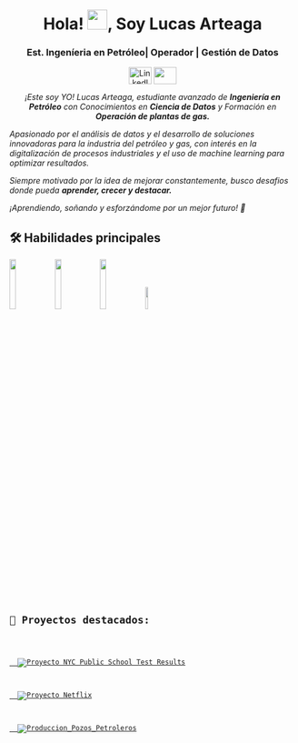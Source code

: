 <h1 align="center">Hola! <img src="https://media.giphy.com/media/hvRJCLFzcasrR4ia7z/giphy.gif" width="35">, Soy Lucas Arteaga</h1>

<h3 align="center">Est. Ingeníeria en Petróleo| Operador | Gestión de Datos</h3>
<p align="center">
<a href="https://www.linkedin.com/in/lucas-arteaga-4649b4174/" target="blank"><img align="center" src="https://cdn.jsdelivr.net/npm/simple-icons@3.0.1/icons/linkedin.svg" alt="LinkedIn" height="30" width="40" /></a>
 <a href = "mailto: larteaga@fi.uba.ar"><img align="center" src="https://simpleicons.org/icons/gmail.svg" height="30" width="40" /></a>
</p>
</p>
<p align="center">
  <em>
    ¡Este soy YO! Lucas Arteaga, estudiante avanzado de <b>Ingeniería en Petróleo</b> con Conocimientos en <b>Ciencia de Datos</b> y Formación  en <b>Operación de plantas de gas.</b>

Apasionado por el  análisis de datos y el desarrollo de soluciones innovadoras para la industria del petróleo y gas, con interés en la digitalización de procesos industriales y el uso de machine learning para optimizar resultados.

Siempre motivado por la idea de mejorar constantemente, busco desafios donde pueda <b> aprender, crecer y destacar.</b>

¡Aprendiendo, soñando y esforzándome por un mejor futuro! 🚀
  </em> 
  <br>
</p>
<h2> 🛠️ Habilidades principales </h2>
<code><img width="15%" src="https://www.vectorlogo.zone/logos/python/python-ar21.svg"></code>
<code><img width="15%" src="https://www.vectorlogo.zone/logos/numpy/numpy-ar21.svg"></code>
<code><img width="15%" src="https://encrypted-tbn0.gstatic.com/images?q=tbn:ANd9GcRSu9xFbA6COOd9Wq-koFEoAFD7wpFgbvdz6Q&s"></code>
<code><img width="10%" src="https://www.svgrepo.com/show/369980/database-sql.svg"</code>

<h2>📌 Proyectos destacados: </h2>

<a href="https://github.com/Lucas-Arteaga/Proyecto_Exploring-NYC-Public-School-Test-Result-Scores" target="_blank">
  <img align="center" src="https://img.shields.io/badge/NYC%20Public%20School%20Test%20Results-Data%20Analysis-blue" alt="Proyecto NYC Public School Test Results">
</a>

<a href="https://github.com/Lucas-Arteaga/Proyecto_netflix" target="_blank">
  <img align="center" src="https://img.shields.io/badge/Proyecto%20Netflix-Recomendador%20de%20Películas-red" alt="Proyecto Netflix">
</a>

<a href="https://github.com/Lucas-Arteaga/Proyecto-Produccion-Pozos-Pretroleros-SOM" target="_blank">
  <img align="center" src="https://img.shields.io/badge/Proyecto%20Produccion-Recomendador%20de%20Pozos-orange" alt="Produccion_Pozos_Petroleros">
</a>
